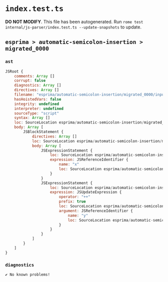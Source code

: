 # `index.test.ts`

**DO NOT MODIFY**. This file has been autogenerated. Run `rome test internal/js-parser/index.test.ts --update-snapshots` to update.

## `esprima > automatic-semicolon-insertion > migrated_0000`

### `ast`

```javascript
JSRoot {
	comments: Array []
	corrupt: false
	diagnostics: Array []
	directives: Array []
	filename: "esprima/automatic-semicolon-insertion/migrated_0000/input.js"
	hasHoistedVars: false
	integrity: undefined
	interpreter: undefined
	sourceType: "script"
	syntax: Array []
	loc: SourceLocation esprima/automatic-semicolon-insertion/migrated_0000/input.js 1:0-3:0
	body: Array [
		JSBlockStatement {
			directives: Array []
			loc: SourceLocation esprima/automatic-semicolon-insertion/migrated_0000/input.js 1:0-2:5
			body: Array [
				JSExpressionStatement {
					loc: SourceLocation esprima/automatic-semicolon-insertion/migrated_0000/input.js 1:2-1:3
					expression: JSReferenceIdentifier {
						name: "x"
						loc: SourceLocation esprima/automatic-semicolon-insertion/migrated_0000/input.js 1:2-1:3 (x)
					}
				}
				JSExpressionStatement {
					loc: SourceLocation esprima/automatic-semicolon-insertion/migrated_0000/input.js 2:0-2:3
					expression: JSUpdateExpression {
						operator: "++"
						prefix: true
						loc: SourceLocation esprima/automatic-semicolon-insertion/migrated_0000/input.js 2:0-2:3
						argument: JSReferenceIdentifier {
							name: "y"
							loc: SourceLocation esprima/automatic-semicolon-insertion/migrated_0000/input.js 2:2-2:3 (y)
						}
					}
				}
			]
		}
	]
}
```

### `diagnostics`

```
✔ No known problems!

```
